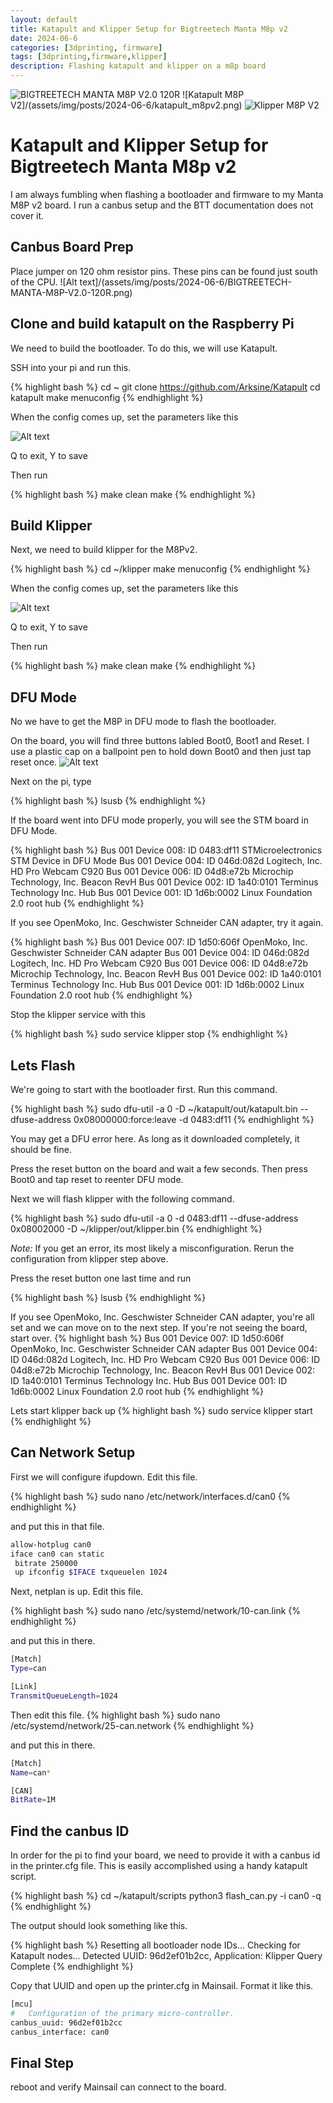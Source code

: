 ```yaml
---
layout: default
title: Katapult and Klipper Setup for Bigtreetech Manta M8p v2
date: 2024-06-6
categories: [3dprinting, firmware]
tags: [3dprinting,firmware,klipper]
description: Flashing katapult and klipper on a m8p board
---
```


![BIGTREETECH MANTA M8P V2.0 120R](/assets/img/posts/2024-06-6/BIGTREETECH-MANTA-M8P-V2.0-120R.png)
![Katapult M8P V2]/(assets/img/posts/2024-06-6/katapult_m8pv2.png)
![Klipper M8P V2](/assets/img/posts/2024-06-6/klipper_m8pv2.png)

# Katapult and Klipper Setup for Bigtreetech Manta M8p v2

I am always fumbling when flashing a bootloader and firmware to my Manta M8P v2 board. I run a canbus setup and the BTT documentation does not cover it.

## Canbus Board Prep
Place jumper on 120 ohm resistor pins.  These pins can be found just south of the CPU.
![Alt text]/(assets/img/posts/2024-06-6/BIGTREETECH-MANTA-M8P-V2.0-120R.png)

## Clone and build katapult on the Raspberry Pi
We need to build the bootloader. To do this, we will use Katapult.

SSH into your pi and run this.

{% highlight bash %}
cd ~
git clone https://github.com/Arksine/Katapult
cd katapult
make menuconfig
{% endhighlight %}

When the config comes up, set the parameters like this

![Alt text](/assets/img/posts/2024-06-6/katapult_m8pv2.png)

Q to exit, Y to save

Then run

{% highlight bash %}
make clean
make
{% endhighlight %}

## Build Klipper
Next, we need to build klipper for the M8Pv2.

{% highlight bash %}
cd ~/klipper
make menuconfig
{% endhighlight %}

When the config comes up, set the parameters like this

![Alt text](/assets/img/posts/2024-06-6/klipper_m8pv2.png)

Q to exit, Y to save

Then run

{% highlight bash %}
make clean
make
{% endhighlight %}

## DFU Mode
No we have to get the M8P in DFU mode to flash the bootloader.

On the board, you will find three buttons labled Boot0, Boot1 and Reset.  I use a plastic cap on a ballpoint pen to hold down Boot0 and then just tap reset once.
![Alt text](/assets/img/posts/2024-06-6/m8pv2.jpg)

Next on the pi, type

{% highlight bash %}
lsusb
{% endhighlight %}

If the board went into DFU mode properly, you will see the STM board in DFU Mode.

{% highlight bash %}
Bus 001 Device 008: ID 0483:df11 STMicroelectronics STM Device in DFU Mode
Bus 001 Device 004: ID 046d:082d Logitech, Inc. HD Pro Webcam C920
Bus 001 Device 006: ID 04d8:e72b Microchip Technology, Inc. Beacon RevH
Bus 001 Device 002: ID 1a40:0101 Terminus Technology Inc. Hub
Bus 001 Device 001: ID 1d6b:0002 Linux Foundation 2.0 root hub
{% endhighlight %}

If you see OpenMoko, Inc. Geschwister Schneider CAN adapter, try it again.

{% highlight bash %}
Bus 001 Device 007: ID 1d50:606f OpenMoko, Inc. Geschwister Schneider CAN adapter
Bus 001 Device 004: ID 046d:082d Logitech, Inc. HD Pro Webcam C920
Bus 001 Device 006: ID 04d8:e72b Microchip Technology, Inc. Beacon RevH
Bus 001 Device 002: ID 1a40:0101 Terminus Technology Inc. Hub
Bus 001 Device 001: ID 1d6b:0002 Linux Foundation 2.0 root hub
{% endhighlight %}

Stop the klipper service with this

{% highlight bash %}
sudo service klipper stop
{% endhighlight %}

## Lets Flash
We're going to start with the bootloader first.  Run this command.

{% highlight bash %}
sudo dfu-util -a 0 -D ~/katapult/out/katapult.bin --dfuse-address 0x08000000:force:leave -d 0483:df11
{% endhighlight %}

You may get a DFU error here.  As long as it downloaded completely, it should be fine.

Press the reset button on the board and wait a few seconds.  Then press Boot0 and tap reset to reenter DFU mode.

Next we will flash klipper with the following command.

{% highlight bash %}
sudo dfu-util -a 0 -d 0483:df11 --dfuse-address 0x08002000 -D ~/klipper/out/klipper.bin
{% endhighlight %}

*Note:* If you get an error, its most likely a misconfiguration.  Rerun the configuration from klipper step above.

Press the reset button one last time and run

{% highlight bash %}
lsusb
{% endhighlight %}

If you see OpenMoko, Inc. Geschwister Schneider CAN adapter, you're all set and we can move on to the next step. If you're not seeing the board, start over.
{% highlight bash %}
Bus 001 Device 007: ID 1d50:606f OpenMoko, Inc. Geschwister Schneider CAN adapter
Bus 001 Device 004: ID 046d:082d Logitech, Inc. HD Pro Webcam C920
Bus 001 Device 006: ID 04d8:e72b Microchip Technology, Inc. Beacon RevH
Bus 001 Device 002: ID 1a40:0101 Terminus Technology Inc. Hub
Bus 001 Device 001: ID 1d6b:0002 Linux Foundation 2.0 root hub
{% endhighlight %}

Lets start klipper back up
{% highlight bash %}
sudo service klipper start
{% endhighlight %}

## Can Network Setup

First we will configure ifupdown.  Edit this file.

{% highlight bash %}
sudo nano /etc/network/interfaces.d/can0
{% endhighlight %}

and put this in that file.

```bash
allow-hotplug can0
iface can0 can static
 bitrate 250000
 up ifconfig $IFACE txqueuelen 1024
```

Next, netplan is up. Edit this file.

{% highlight bash %}
sudo nano /etc/systemd/network/10-can.link
{% endhighlight %}

and put this in there.

```bash
[Match]
Type=can

[Link]
TransmitQueueLength=1024
```

Then edit this file.
{% highlight bash %}
sudo nano /etc/systemd/network/25-can.network
{% endhighlight %}

and put this in there.

```bash
[Match]
Name=can*

[CAN]
BitRate=1M
```

## Find the canbus ID

In order for the pi to find your board, we need to provide it with a canbus id in the printer.cfg file. This is easily accomplished using a handy katapult script.

{% highlight bash %}
cd ~/katapult/scripts
python3 flash_can.py -i can0 -q
{% endhighlight %}

The output should look something like this.

{% highlight bash %}
Resetting all bootloader node IDs...
Checking for Katapult nodes...
Detected UUID: 96d2ef01b2cc, Application: Klipper
Query Complete
{% endhighlight %}

Copy that UUID and open up the printer.cfg in Mainsail.  Format it like this.

```bash
[mcu]
#   Configuration of the primary micro-controller.
canbus_uuid: 96d2ef01b2cc
canbus_interface: can0
```

## Final Step
reboot and verify Mainsail can connect to the board.